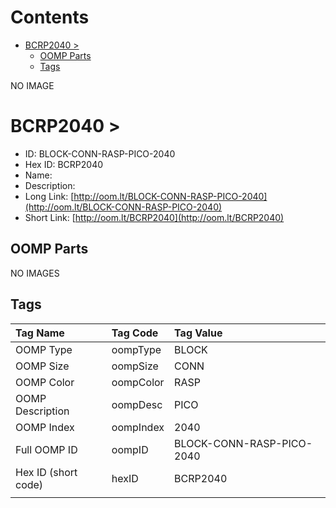 



Contents
========

* [BCRP2040 > ](#bcrp2040--)
	* [OOMP Parts](#oomp-parts)
	* [Tags](#tags)
  
NO IMAGE  
# BCRP2040 > 

- ID: BLOCK-CONN-RASP-PICO-2040
- Hex ID: BCRP2040
- Name: 
- Description: 
- Long Link: [http://oom.lt/BLOCK-CONN-RASP-PICO-2040](http://oom.lt/BLOCK-CONN-RASP-PICO-2040)
- Short Link: [http://oom.lt/BCRP2040](http://oom.lt/BCRP2040)

## OOMP Parts
  
NO IMAGES  
## Tags
  

|Tag Name|Tag Code|Tag Value|
| :--- | :--- | :--- |
|OOMP Type|oompType|BLOCK|
|OOMP Size|oompSize|CONN|
|OOMP Color|oompColor|RASP|
|OOMP Description|oompDesc|PICO|
|OOMP Index|oompIndex|2040|
|Full OOMP ID|oompID|BLOCK-CONN-RASP-PICO-2040|
|Hex ID (short code)|hexID|BCRP2040|
||||
